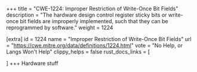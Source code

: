 +++
title = "CWE-1224: Improper Restriction of Write-Once Bit Fields"
description	= "The hardware design control register sticky bits or write-once bit fields are improperly implemented, such that they can be reprogrammed by software."
weight = 1224

[extra]
id = 1224
name = "Improper Restriction of Write-Once Bit Fields"
url = "https://cwe.mitre.org/data/definitions/1224.html"
vote = "No Help, or Langs Won't Help"
clippy_helps = false
rust_docs_links = [
	
]
+++
Hardware stuff

